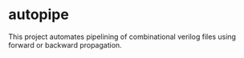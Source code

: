 # autopipe
This project automates pipelining of combinational verilog files using forward or backward propagation.
